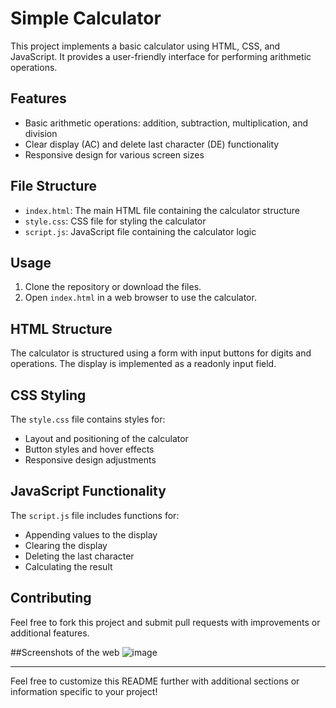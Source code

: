 # Simple Calculator

This project implements a basic calculator using HTML, CSS, and JavaScript. It provides a user-friendly interface for performing arithmetic operations.

## Features

- Basic arithmetic operations: addition, subtraction, multiplication, and division
- Clear display (AC) and delete last character (DE) functionality
- Responsive design for various screen sizes

## File Structure

- `index.html`: The main HTML file containing the calculator structure
- `style.css`: CSS file for styling the calculator
- `script.js`: JavaScript file containing the calculator logic

## Usage

1. Clone the repository or download the files.
2. Open `index.html` in a web browser to use the calculator.

## HTML Structure

The calculator is structured using a form with input buttons for digits and operations. The display is implemented as a readonly input field.

## CSS Styling

The `style.css` file contains styles for:
- Layout and positioning of the calculator
- Button styles and hover effects
- Responsive design adjustments

## JavaScript Functionality

The `script.js` file includes functions for:
- Appending values to the display
- Clearing the display
- Deleting the last character
- Calculating the result

## Contributing

Feel free to fork this project and submit pull requests with improvements or additional features.

##Screenshots of the web
![image](https://github.com/user-attachments/assets/81044fc5-134f-4cd5-99a6-b74041d83d44)


---

Feel free to customize this README further with additional sections or information specific to your project!
